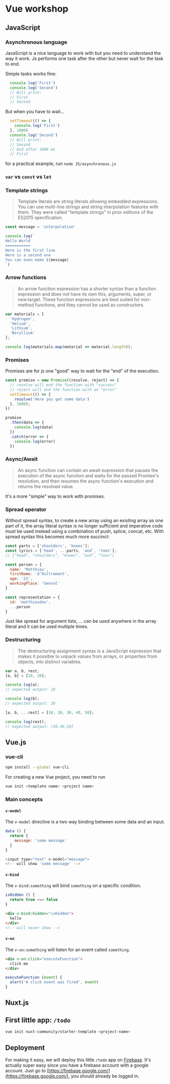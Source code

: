 # Vue workshop

## JavaScript

### Asynchronous language

JavaScript is a nice language to work with but you need to understand the way it work.
Js performs one task after the other but never wait for the task to end.

Simple tasks works fine:

```js
  console.log('First')
  console.log('Second')
  // Will print:
  // First
  // Second
```

But when you have to wait...

```js
  setTimeout(() => {
    console.log('First')
  }, 1000)
  console.log('Second')
  // Will print:
  // Second
  // And after 1000 ms
  // First
```

for a practical example, run `node JS/asynchronous.js`

### `var` vs `const` vs `let`

### Template strings

> Template literals are string literals allowing embedded expressions. You can use multi-line strings and string interpolation features with them. They were called "template strings" in prior editions of the ES2015 specification.

```js
const message = 'interpolation'

console.log(`
Hello World
===========
Here is the first line
Here is a second one
You can even make ${message}
`)
````

### Arrow functions

> An arrow function expression has a shorter syntax than a function expression and does not have its own this, arguments, super, or new.target. These function expressions are best suited for non-method functions, and they cannot be used as constructors.

```js
var materials = [
  'Hydrogen',
  'Helium',
  'Lithium',
  'Beryllium'
];

console.log(materials.map(material => material.length));
```

### Promises

Promises are for js one "good" way to wait for the "end" of the execution.

```js
const promise = new Promise((resolve, reject) => {
  // resolve will end the function with "success"
  // reject will end the function with an "error"
  setTimeout(() => {
    resolve('Here you get some data')
  }, 1000);
})

promise
  .then(data => {
    console.log(data)
  })
  .catch(error => {
    console.log(error)
  })
```

### Async/Await

> An async function can contain an await expression that pauses the execution of the async function and waits for the passed Promise's resolution, and then resumes the async function's execution and returns the resolved value.

It's a more "simple" way to work with promises.

### Spread operator

Without spread syntax, to create a new array using an existing array as one part of it, the array literal syntax is no longer sufficient and imperative code must be used instead using a combination of push, splice, concat, etc. With spread syntax this becomes much more succinct:

```js
const parts = ['shoulders', 'knees'];
const lyrics = ['head', ...parts, 'and', 'toes'];
// ["head", "shoulders", "knees", "and", "toes"]
```

```js
const person = {
  name: 'Matthieu',
  firstName: 'd’Oultremont',
  age: '23',
  workingPlace: 'Genval'
}

const representation = {
  id: 'matthieudou',
  ...person
}
```

Just like spread for argument lists, ... can be used anywhere in the array literal and it can be used multiple times.

### Destructuring

> The destructuring assignment syntax is a JavaScript expression that makes it possible to unpack values from arrays, or properties from objects, into distinct variables.

```js
var a, b, rest;
[a, b] = [10, 20];

console.log(a);
// expected output: 10

console.log(b);
// expected output: 20

[a, b, ...rest] = [10, 20, 30, 40, 50];

console.log(rest);
// expected output: [30,40,50]
```

## Vue.js

### vue-cli

```bash
npm install --global vue-cli
```

For creating a new Vue project, you need to run

```bash
vue init <template name> <project name>
```

### Main concepts

#### `v-model`

The `v-model` directive is a two way binding between some data and an input.

```js
data () {
  return {
    message: 'some message'
  }
}

<input type="text" v-model="message">
<!-- will show 'some message' -->
```

#### `v-bind`

The `v-bind:something` will bind `something` on a specific condition.

```js
isHidden () {
  return true === false
}
```

```html
<div v-bind:hidden="isHidden">
  hello
</div>
<!-- will never show -->
```

#### `v-on`

The `v-on:something` will listen for an event called `something`.

```html
<div v-on:click="executeFunction">
  click me
</div>
```

```js
executeFunction (event) {
  alert('A click event was fired', event)
}
```

## Nuxt.js

## First little app: `/todo`

```bash
vue init nuxt-community/starter-template <project-name>
```

## Deployment

For making it easy, we will deploy this little `/todo` app on [Firebase](https://firebase.google.com/). It's actually super easy since you have a firebase account with a google account. Just go to [https://firebase.google.com/](https://firebase.google.com/), you should already be logged in.